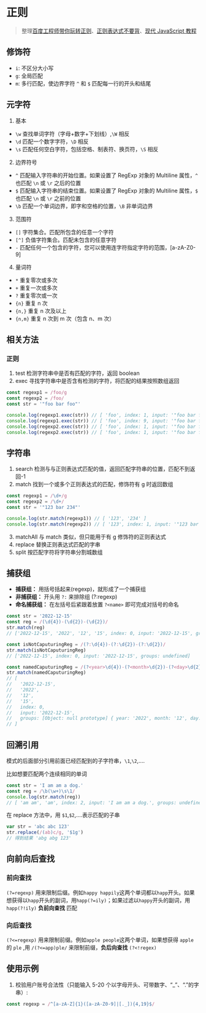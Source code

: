 # 正则

> 整理[百度工程师带你玩转正则](https://juejin.cn/post/7187580193337245756)、[正则表达式不要背](https://juejin.cn/post/6844903845227659271)、[现代 JavaScript 教程](https://zh.javascript.info/regexp-groups)

## 修饰符

- `i`: 不区分大小写
- `g`: 全局匹配
- `m`: 多行匹配，使边界字符 `^` 和 `$` 匹配每一行的开头和结尾

## 元字符

1. 基本

- `\w` 查找单词字符（字母+数字+下划线）,`\W` 相反
- `\d` 匹配一个数字字符，`\D` 相反
- `\s` 匹配任何空白字符，包括空格、制表符、换页符，`\S` 相反

2. 边界符号

- `^` 匹配输入字符串的开始位置。如果设置了 RegExp 对象的 Multiline 属性，`^` 也匹配 `\n` 或 `\r` 之后的位置
- `$` 匹配输入字符串的结束位置。如果设置了 RegExp 对象的 Multiline 属性，`$` 也匹配 `\n` 或 `\r` 之前的位置
- `\b` 匹配一个单词边界，即字和空格的位置，`\B` 非单词边界

3. 范围符

- `[]` 字符集合。匹配所包含的任意一个字符
- `[^]` 负值字符集合。匹配未包含的任意字符
- `-` 匹配任何一个包含的字符，您可以使用连字符指定字符的范围，[a-zA-Z0-9]

4. 量词符

- `*` 重复零次或多次
- `+` 重复一次或多次
- `?` 重复零次或一次
- `{n}` 重复 n 次
- `{n,}` 重复 n 次及以上
- `{n,m}` 重复 n 次到 m 次（包含 n、m 次）

## 相关方法

### 正则

1. test 检测字符串中是否有匹配的字符，返回 boolean
2. exec 寻找字符串中是否含有检测的字符，将匹配的结果按照数组返回

```js
const regexp1 = /foo/g
const regexp2 = /foo/
const str = '"foo bar foo"'

console.log(regexp1.exec(str)) // [ 'foo', index: 1, input: '"foo bar foo"', groups: undefined ]
console.log(regexp1.exec(str)) // [ 'foo', index: 9, input: '"foo bar foo"', groups: undefined ]
console.log(regexp2.exec(str)) // [ 'foo', index: 1, input: '"foo bar foo"', groups: undefined ]
console.log(regexp2.exec(str)) // [ 'foo', index: 1, input: '"foo bar foo"', groups: undefined ]
```

## 字符串

1. search 检测与与正则表达式匹配的值，返回匹配字符串的位置，匹配不到返回-1
2. match 找到一个或多个正则表达式的匹配，修饰符有 g 时返回数组

```js
const regexp1 = /\d+/g
const regexp2 = /\d+/
const str = '"123 bar 234"'

console.log(str.match(regexp1)) // [ '123', '234' ]
console.log(str.match(regexp2)) // [ '123', index: 1, input: '"123 bar 234"', groups: undefined ]
```

3. matchAll 与 match 类似，但只能用于有 g 修饰符的正则表达式
4. replace 替换正则表达式匹配的字串
5. split 按匹配字符将字符串分割城数组

## 捕获组

- **捕获组：** 用括号括起来(regexp)，就形成了一个捕获组
- **非捕获组：** 开头用 `?:` 来排除组 (?:regexp)
- **命名捕获组：** 在左括号后紧跟着放置 `?<name>` 即可完成对括号的命名

```js
const str = '2022-12-15'
const reg = /(\d{4})-(\d{2})-(\d{2})/
str.match(reg)
// ['2022-12-15', '2022', '12', '15', index: 0, input: '2022-12-15', groups: undefined]

const isNotCaputuringReg = /(?:\d{4})-(?:\d{2})-(?:\d{2})/
str.match(isNotCaputuringReg)
// ['2022-12-15', index: 0, input: '2022-12-15', groups: undefined]

const namedCaputuringReg = /(?<year>\d{4})-(?<month>\d{2})-(?<day>\d{2})/
str.match(namedCaputuringReg)
// [
//   '2022-12-15',
//   '2022',
//   '12',
//   '15',
//   index: 0,
//   input: '2022-12-15',
//   groups: [Object: null prototype] { year: '2022', month: '12', day: '15' }
// ]
```

## 回溯引用

模式的后面部分引用前面已经匹配到的子字符串，`\1`,`\2`,....

比如想要匹配两个连续相同的单词

```js
const str = 'I am am a dog.'
const reg = /\b(\w+)\s\1/
console.log(str.match(reg))
// [ 'am am', 'am', index: 2, input: 'I am am a dog.', groups: undefined ]
```

在 replace 方法中，用 `$1`,`$2`,....表示匹配的子串

```js
var str = 'abc abc 123'
str.replace(/(ab)c/g, '$1g')
// 得到结果 'abg abg 123'
```

## 向前向后查找

### 前向查找

`(?=regexp)` 用来限制后缀。例如`happy happily`这两个单词都以`happ`开头。如果想获得以`happ`开头的副词，用`happ(?=ily)`；如果过滤以`happy`开头的副词，用`happ(?!ily)` **负前向查找** 匹配

### 向后查找

`(?<=regexp)` 用来限制前缀。例如`apple people`这两个单词，如果想获得 `apple` 的 `ple` ,用 `/(?<=app)ple/` 来限制前缀，**负后向查找** `(?<!regex)`

## 使用示例

1. 校验用户账号合法性（只能输入 5-20 个以字母开头、可带数字、“\_”、“.”的字串）:

```js
const regexp = /^[a-zA-Z]{1}([a-zA-Z0-9]|[._]){4,19}$/
```
